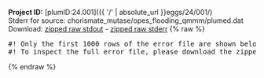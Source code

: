 **Project ID:** [plumID:24.001]({{ '/' | absolute_url }}eggs/24/001/)  
Stderr for source:  chorismate_mutase/opes_flooding_qmmm/plumed.dat   
Download: [zipped raw stdout](plumed.dat.plumed.stdout.txt.zip) - [zipped raw stderr](plumed.dat.plumed.stderr.txt.zip) 
{% raw %}
<pre>
#! Only the first 1000 rows of the error file are shown below
#! To inspect the full error file, please download the zipped raw stderr file above
</pre>
{% endraw %}
